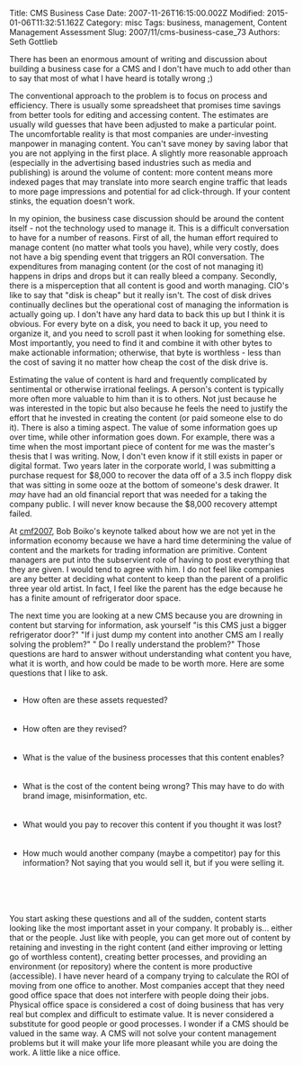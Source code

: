 Title: CMS Business Case
Date: 2007-11-26T16:15:00.002Z
Modified: 2015-01-06T11:32:51.162Z
Category: misc
Tags: business, management, Content Management Assessment
Slug: 2007/11/cms-business-case_73
Authors: Seth Gottlieb

There has been an enormous amount of writing and discussion about building a business case for a CMS and I don't have much to add other than to say that most of what I have heard is totally wrong ;)

  

The conventional approach to the problem is to focus on process and efficiency. There is usually some spreadsheet that promises time savings from better tools for editing and accessing content. The estimates are usually wild guesses that have been adjusted to make a particular point. The uncomfortable reality is that most companies are under-investing manpower in managing content. You can't save money by saving labor that you are not applying in the first place. A slightly more reasonable approach (especially in the advertising based industries such as media and publishing) is around the volume of content: more content means more indexed pages that may translate into more search engine traffic that leads to more page impressions and potential for ad click-through. If your content stinks, the equation doesn't work.

  

In my opinion, the business case discussion should be around the content itself - not the technology used to manage it. This is a difficult conversation to have for a number of reasons. First of all, the human effort required to manage content (no matter what tools you have), while very costly, does not have a big spending event that triggers an ROI conversation. The expenditures from managing content (or the cost of not managing it) happens in drips and drops but it can really bleed a company. Secondly, there is a misperception that all content is good and worth managing. CIO's like to say that "disk is cheap" but it really isn't. The cost of disk drives continually declines but the operational cost of managing the information is actually going up. I don't have any hard data to back this up but I think it is obvious. For every byte on a disk, you need to back it up, you need to organize it, and you need to scroll past it when looking for something else. Most importantly, you need to find it and combine it with other bytes to make actionable information; otherwise, that byte is worthless - less than the cost of saving it no matter how cheap the cost of the disk drive is.

  

Estimating the value of content is hard and frequently complicated by sentimental or otherwise irrational feelings. A person's content is typically more often more valuable to him than it is to others. Not just because he was interested in the topic but also because he feels the need to justify the effort that he invested in creating the content (or paid someone else to do it). There is also a timing aspect. The value of some information goes up over time, while other information goes down. For example, there was a time when the most important piece of content for me was the master's thesis that I was writing. Now, I don't even know if it still exists in paper or digital format. Two years later in the corporate world, I was submitting a purchase request for $8,000 to recover the data off of a 3.5 inch floppy disk that was sitting in some ooze at the bottom of someone's desk drawer. It <span style="font-style: italic;">may</span> have had an old financial report that was needed for a taking the company public. I will never know because the $8,000 recovery attempt failed.

  

At [cmf2007](http://cmf2007.dk "cmf2007"), Bob Boiko's keynote talked about how we are not yet in the information economy because we have a hard time determining the value of content and the markets for trading information are primitive. Content managers are put into the subservient role of having to post everything that they are given. I would tend to agree with him. I do not feel like companies are any better at deciding what content to keep than the parent of a prolific three year old artist. In fact, I feel like the parent has the edge because he has a finite amount of refrigerator door space.

  

The next time you are looking at a new CMS because you are drowning in content but starving for information, ask yourself "is this CMS just a bigger refrigerator door?" "If i just dump my content into another CMS am I really solving the problem?" " Do I really understand the problem?" Those questions are hard to answer without understanding what content you have, what it is worth, and how could be made to be worth more. Here are some questions that I like to ask.

  
<ul><br/> <li>How often are these assets requested?</li><br/><br/> <li>How often are they revised?</li><br/><br/> <li>What is the value of the business processes that this content enables?</li><br/><br/> <li>What is the cost of the content being wrong? This may have to do with brand image, misinformation, etc.</li><br/><br/> <li>What would you pay to recover this content if you thought it was lost?</li><br/><br/> <li>How much would another company (maybe a competitor) pay for this information? Not saying that you would sell it, but if you were selling it.</li><br/><br/> <li style="list-style: none"><br/></li><br/></ul>  

You start asking these questions and all of the sudden, content starts looking like the most important asset in your company. It probably is... either that or the people. Just like with people, you can get more out of content by retaining and investing in the right content (and either improving or letting go of worthless content), creating better processes, and providing an environment (or repository) where the content is more productive (accessible). I have never heard of a company trying to calculate the ROI of moving from one office to another. Most companies accept that they need good office space that does not interfere with people doing their jobs. Physical office space is considered a cost of doing business that has very real but complex and difficult to estimate value. It is never considered a substitute for good people or good processes. I wonder if a CMS should be valued in the same way. A CMS will not solve your content management problems but it will make your life more pleasant while you are doing the work. A little like a nice office.

  
  
